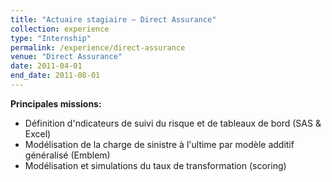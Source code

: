 ```yaml
---
title: "Actuaire stagiaire — Direct Assurance"
collection: experience
type: "Internship"
permalink: /experience/direct-assurance
venue: "Direct Assurance"
date: 2011-04-01
end_date: 2011-08-01
---
```


**Principales missions:**
- Définition d'ndicateurs de suivi du risque et de tableaux de bord (SAS & Excel)
- Modélisation de la charge de sinistre à l'ultime par modèle additif généralisé (Emblem)
- Modélisation et simulations du taux de transformation (scoring)

